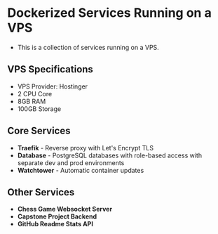 # Dockerized Services Running on a VPS
- This is a collection of services running on a VPS.

## VPS Specifications
- VPS Provider: Hostinger
- 2 CPU Core
- 8GB RAM
- 100GB Storage

## Core Services
- **Traefik** - Reverse proxy with Let's Encrypt TLS
- **Database** - PostgreSQL databases with role-based access with separate dev and prod environments
- **Watchtower** - Automatic container updates

## Other Services
- **Chess Game Websocket Server**
- **Capstone Project Backend**
- **GitHub Readme Stats API**


